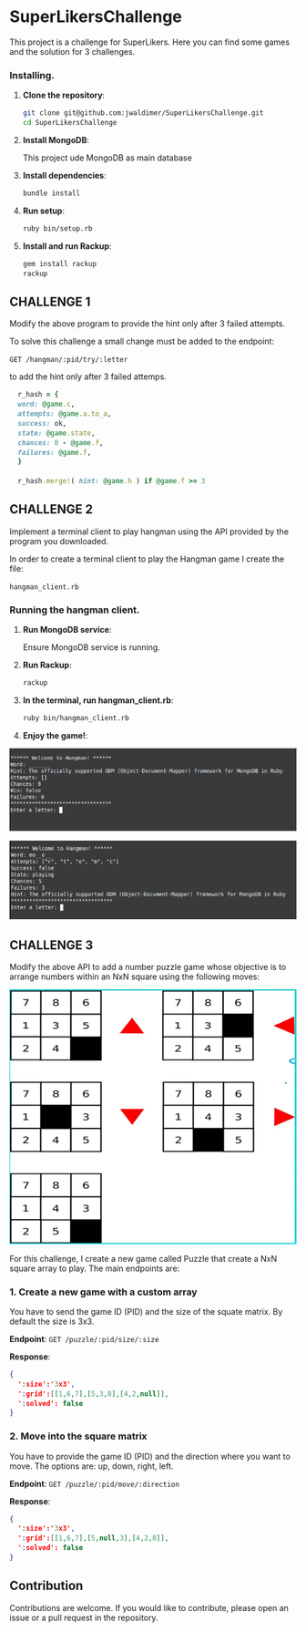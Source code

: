 # SuperLikersChallenge

This project is a challenge for SuperLikers. Here you can find some games and the solution for 3 challenges.

### Installing.

1. **Clone the repository**:
    ```bash
    git clone git@github.com:jwaldimer/SuperLikersChallenge.git
    cd SuperLikersChallenge
    ```

2. **Install MongoDB**:

    This project ude MongoDB as main database

3. **Install dependencies**:
    ```bash
    bundle install
    ```
3. **Run setup**:
    ```bash
    ruby bin/setup.rb
    ```
4. **Install and run Rackup**:
    ```bash
    gem install rackup
    rackup
    ```
## CHALLENGE 1

Modify the above program to provide the hint only after 3 failed attempts.

To solve this challenge a small change must be added to the endpoint:

`GET /hangman/:pid/try/:letter`

to add the hint only after 3 failed attemps.

```ruby
  r_hash = {
  word: @game.c,
  attempts: @game.a.to_a,
  success: ok,
  state: @game.state,
  chances: 8 - @game.f,
  failures: @game.f,
  }

  r_hash.merge!( hint: @game.h ) if @game.f >= 3
```
## CHALLENGE 2

Implement a terminal client to play hangman using the API provided by the program you downloaded.

In order to create a terminal client to play the Hangman game I create the file:

`hangman_client.rb`

### Running the hangman client.

1. **Run MongoDB service**:

    Ensure MongoDB service is running.

2. **Run Rackup**:
    ```bash
    rackup
    ```
3. **In the terminal, run hangman_client.rb**:
    ```bash
    ruby bin/hangman_client.rb
    ```
4. **Enjoy the game!**:

![ER Model](hangman-client.png)

![ER Model](hangman-client2.png)

## CHALLENGE 3

Modify the above API to add a number puzzle game whose objective is to arrange numbers within an NxN square using the following moves:

![ER Model](image.png)

For this challenge, I create a new game called Puzzle that create a NxN square array to play. The main endpoints are:

### 1. Create a new game with a custom array
You have to send the game ID (PID) and the size of the squate matrix. By default the size is 3x3.

**Endpoint**: `GET /puzzle/:pid/size/:size`

**Response**:
```json
{
  ':size':'3x3',
  ':grid':[[1,6,7],[5,3,8],[4,2,null]],
  ':solved': false
}
```

### 2. Move into the square matrix
You have to provide the game ID (PID) and the direction where you want to move. The options are: up, down, right, left.

**Endpoint**: `GET /puzzle/:pid/move/:direction`

**Response**:
```json
{
  ':size':'3x3',
  ':grid':[[1,6,7],[5,null,3],[4,2,8]],
  ':solved': false
}
```
## Contribution
Contributions are welcome. If you would like to contribute, please open an issue or a pull request in the repository.
